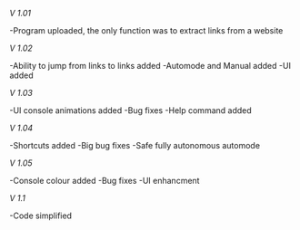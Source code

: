 *V 1.01*

-Program uploaded, the only function was to extract links from a website

*V 1.02*

-Ability to jump from links to links added
-Automode and Manual added
-UI added

*V 1.03*

-UI console animations added
-Bug fixes
-Help command added

*V 1.04*

-Shortcuts added
-Big bug fixes
-Safe fully autonomous automode

*V 1.05*

-Console colour added
-Bug fixes
-UI enhancment

*V 1.1*

-Code simplified
